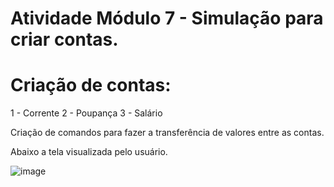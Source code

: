 # Atividade Módulo 7 - Simulação para criar contas.
# Criação de contas:
1 - Corrente
2 - Poupança
3 - Salário

Criação de comandos para fazer a transferência de valores entre as contas.

Abaixo a tela visualizada pelo usuário.

![image](https://github.com/hercullanolima/Atividade-modulo7-Banco/assets/88017280/69db6967-471a-4471-ad90-4843d8609928)

